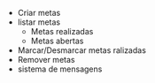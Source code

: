 - Criar metas 
- listar metas
    - Metas realizadas
    - Metas abertas
- Marcar/Desmarcar metas ralizadas
- Remover metas
- sistema de mensagens
      